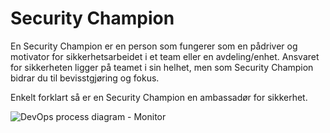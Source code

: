 # Security Champion

<div className="row">
    <div className="column">
        <p> 
            En Security Champion er en person som fungerer som en pådriver og motivator for sikkerhetsarbeidet i et team eller en avdeling/enhet. Ansvaret for sikkerheten ligger på teamet i sin helhet, men som Security Champion bidrar du til bevisstgjøring og fokus.
        </p>
        <p>
            Enkelt forklart så er en Security Champion en ambassadør for sikkerhet.
        </p>
    </div>
    <div className="column">
        <img alt="DevOps process diagram - Monitor" src="/img/devops_monitor.svg"/>
    </div>
</div>